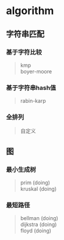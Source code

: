 # algorithm

## 字符串匹配

### 基于字符比较
> kmp  
> boyer-moore

### 基于字符串hash值
> rabin-karp 

### 全排列
> 自定义


## 图 

### 最小生成树
> prim (doing)  
> kruskal (doing)

### 最短路径  
> bellman (doing)  
> dijkstra (doing)   
> floyd  (doing)  
